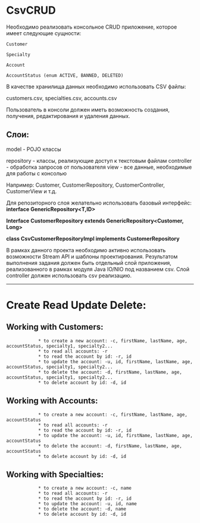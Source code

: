 # CsvCRUD
Необходимо реализовать консольное CRUD приложение, которое имеет следующие сущности:

`Customer`

`Specialty`

`Account`

`AccountStatus (enum ACTIVE, BANNED, DELETED)`


В качестве хранилища данных необходимо использовать CSV файлы:

customers.csv, specialties.csv, accounts.csv

Пользователь в консоли должен иметь возможность создания, получения, редактирования и удаления данных.

Слои:
-------------
model - POJO классы

repository - классы, реализующие доступ к текстовым файлам
controller - обработка запросов от пользователя
view - все данные, необходимые для работы с консолью

Например: Customer, CustomerRepository, CustomerController, CustomerView и т.д.

Для репозиторного слоя желательно использовать базовый интерфейс:
**interface GenericRepository<T,ID>**

**Interface CustomerRepository extends GenericRepository<Customer, Long>**

**class CsvCustomerRepositoryImpl implements CustomerRepository**

В рамках данного проекта необходимо активно использовать возможности Stream API и шаблоны проектирования.
Результатом выполнения задания должен быть отдельный слой приложения, реализованного в рамках модуля  Java IO/NIO под названием csv. 
Слой controller должен использовать csv реализацию.

---------------------------------------------------------------------------------------------------------------------------------------------------------------------------------
Create Read Update Delete:
============================ 
Working with Customers:
----------------------
                * to create a new account: -c, firstName, lastName, age, accountStatus, specialty1, specialty2...
                * to read all accounts: -r
                * to read the account by id: -r, id
                * to update the account: -u, id, firstName, lastName, age, accountStatus, specialty1, specialty2... 
                * to delete the account: -d, firstName, lastName, age, accountStatus, specialty1, specialty2...
                * to delete account by id: -d, id
Working with Accounts:
---------------------
                * to create a new account: -c, firstName, lastName, age, accountStatus
                * to read all accounts: -r
                * to read the account by id: -r, id
                * to update the account: -u, id, firstName, lastName, age, accountStatus
                * to delete the account: -d, firstName, lastName, age, accountStatus
                * to delete account by id: -d, id
Working with Specialties:
--------------------
                * to create a new account: -c, name
                * to read all accounts: -r
                * to read the account by id: -r, id
                * to update the account: -u, id, name
                * to delete the account: -d, name
                * to delete account by id: -d, id
